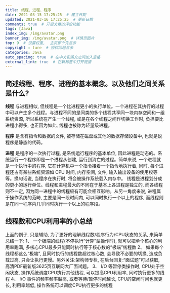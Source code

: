 ```yaml
---
title: 线程、进程、程序
date: 2021-03-15 17:25:25  # 建立日期
updated: 2021-03-16 17:25:25  # 更新日期
comments: true  # 开启文章的评论功能
tags: [Java]
index_img: /img/avatar.png
banner_img: /img/avatar.png  # 详情页图片
top: 9  # 设置权重,  主页那个先显示
copyright : ture  # 授权问题显示
categories: Java
auto_spacing: true  # 在中文和英文之间加入空格
external_link: true  # 在新标签中打开链接
---
```

<!-- [[toc]]  # 在页面显示目录 -->

## 简述线程、程序、进程的基本概念。以及他们之间关系是什么?

**线程** 与进程相似, 但线程是一个比进程更小的执行单位。一个进程在其执行的过程中可以产生多个线程。与进程不同的是同类的多个线程共享同一块内存空间和一组系统资源, 所以系统在产生一个线程, 或是在各个线程之间作切换工作时, 负担要比进程小得多, 也正因为如此, 线程也被称为轻量级进程。

**程序** 是含有指令和数据的文件, 被存储在磁盘或其他的数据存储设备中, 也就是说程序是静态的代码。

**进程** 是程序的一次执行过程, 是系统运行程序的基本单位, 因此进程是动态的。系统运行一个程序即是一个进程从创建, 运行到消亡的过程。简单来说, 一个进程就是一个执行中的程序, 它在计算机中一个指令接着一个指令地执行着, 同时, 每个进程还占有某些系统资源如 CPU 时间, 内存空间, 文件, 输入输出设备的使用权等等。换句话说, 当程序在执行时, 将会被操作系统载入内存中。 线程是进程划分成的更小的运行单位。线程和进程最大的不同在于基本上各进程是独立的, 而各线程则不一定, 因为同一进程中的线程极有可能会相互影响。从另一角度来说, 进程属于操作系统的范畴, 主要是同一段时间内, 可以同时执行一个以上的程序, 而线程则是在同一程序内几乎同时执行一个以上的程序段。

## 线程数和CPU利用率的小总结

上面的例子, 只是辅助, 为了更好的理解线程数/程序行为/CPU状态的关系, 来简单总结一下:
1、 一个极端的线程(不停执行“计算”型操作时), 就可以把单个核心的利用率跑满, 多核心CPU最多只能同时执行等于核心数的“极端”线程数
2、 如果每个线程都这么“极端”, 且同时执行的线程数超过核心数, 会导致不必要的切换, 造成负载过高, 只会让执行更慢。另外关注:架构师专栏, 在后台回复:“面试题”可以获取, 高清PDF最新版3625页互联网大厂面试题。
3、 I/O 等暂停类操作时, CPU处于空闲状态, 操作系统调度CPU执行其他线程, 可以提高CPU利用率, 同时执行更多的线程
4、 I/O 事件的频率频率越高, 或者等待/暂停时间越长, CPU的空闲时间也就更长, 利用率越低, 操作系统可以调度CPU执行更多的线程
